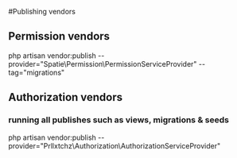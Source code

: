 #Publishing vendors

## Permission vendors
php artisan vendor:publish --provider="Spatie\Permission\PermissionServiceProvider" --tag="migrations"

## Authorization vendors
### running all publishes such as views, migrations & seeds
php artisan vendor:publish --provider="Prllxtchz\Authorization\AuthorizationServiceProvider"
